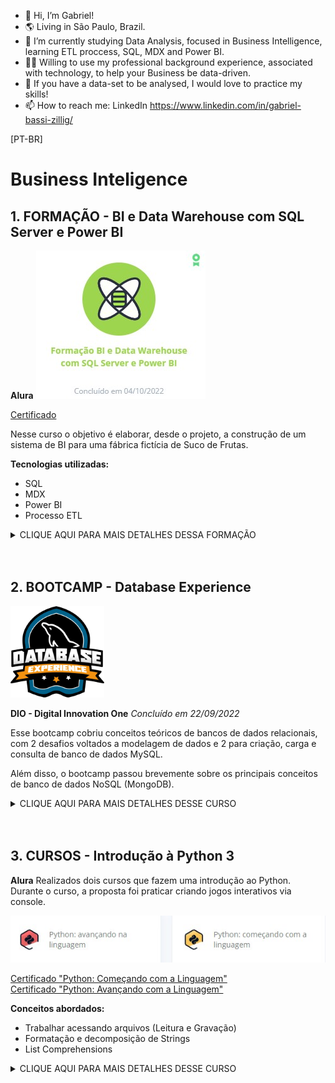 - 👋 Hi, I’m Gabriel!
- 🌎 Living in São Paulo, Brazil.
- 🌱 I’m currently studying Data Analysis, focused in Business Intelligence, learning ETL proccess, SQL, MDX and Power BI.
- 👨‍💼 Willing to use my professional background experience, associated with technology, to help your Business be data-driven.
- 💞️ If you have a data-set to be analysed, I would love to practice my skills!
- 📫 How to reach me: LinkedIn https://www.linkedin.com/in/gabriel-bassi-zillig/

[PT-BR]
<h1> Business Inteligence </h1>

<h2> 1. FORMAÇÃO - BI e Data Warehouse com SQL Server e Power BI</h2>

**Alura**
![Formação BI com SQL Server](https://github.com/GZILLIG/Cursos-Alura/raw/main/Formacao-BI-SQLServer.jpg)

[Certificado](https://cursos.alura.com.br/degree/certificate/a98a0acd-0a7d-4a6d-b710-b01d7571cdd0/)

<p> Nesse curso o objetivo é elaborar, desde o projeto, a construção de um sistema de BI para uma fábrica fictícia de Suco de Frutas.

**Tecnologias utilizadas:**
* SQL
* MDX
* Power BI
* Processo ETL

<details><summary>CLIQUE AQUI PARA MAIS DETALHES DESSA FORMAÇÃO</summary>

**Softwares utilizados:**

![Softwares](https://github.com/GZILLIG/Cursos-Alura/raw/main/Business%20Intelligence/tecnologias-datawarehouse.jpg)

**Conceitos abordados:**
* Construção e modelagem de dados de um Datawarehouse em SQL Server;
* Extração de dados mock-up da empresa (Fontes de dados diversas: Planilha de Excel, .csv, .txt, .bak (SQL));
* Transformação dos dados - Desmembramento de Strings, separação por colunas, limpeza de dados vazios e repetidos;
* Carga dos dados no Datawarehouse;
* Criação do banco de dados OLAP, com suas hierarquias;
* Criação de medidas calculadas;
* Consultas básicas e avançadas em linguagem multi-dimensional (MDX);
* Introdução a visualização de dados via Power BI e publicação de dashboards.

**Anotações:**
>[Conceitos de Datawarehouse](https://github.com/GZILLIG/Cursos-Alura/blob/main/Business%20Intelligence/anota%C3%A7%C3%B5es%20Conceitos%20de%20Datawarehouse.md)<br>
>[Conceitos de OLAP e ETL](https://github.com/GZILLIG/Cursos-Alura/blob/main/Business%20Intelligence/anota%C3%A7%C3%B5es%20Conceitos%20de%20ETL.md)

**Arquivos criados ao longo do curso:**
>[Criação do banco SQL Server](https://github.com/GZILLIG/Cursos-Alura/blob/main/Business%20Intelligence/SQL-MDX/DatawarehouseSucos/DatawarehouseSucos)<br>
>[Carga e Transformação dos dados](https://github.com/GZILLIG/Cursos-Alura/blob/main/Business%20Intelligence/SQL-MDX/DatawarehouseSucos/CargaDatawarehouse)<br>
>[Criação do banco de dados OLAP](https://github.com/GZILLIG/Cursos-Alura/blob/main/Business%20Intelligence/SQL-MDX/DatawarehouseSucos/OLAPSucos)<br>
>[Consultas em MDX](https://github.com/GZILLIG/Cursos-Alura/blob/main/Business%20Intelligence/SQL-MDX)<br>
>[Relatórios em PowerBI](https://github.com/GZILLIG/Cursos-Alura#:~:text=em%20MDX%20Relat%C3%B3rios-,em%20PowerBI,-Screenshots%20das%20etapas)

**Screenshots das etapas de criação:**

![Processo ETL - Visual Studio](https://github.com/GZILLIG/Cursos-Alura/raw/main/Business%20Intelligence/SQL-MDX/ETL-VisualStudio.jpg)
![Consulta MDX - SQL Analysis Server](https://github.com/GZILLIG/Cursos-Alura/raw/main/Business%20Intelligence/SQL-MDX/MDX-SQLAnalysisServer.jpg)
![Dashboard PowerBI](https://github.com/GZILLIG/Cursos-Alura/raw/main/Business%20Intelligence/PowerBI/PowerBI.gif)
</details>

<br>
<br>

<h2> 2. BOOTCAMP - Database Experience </h2>

![logo-database-experience](https://github.com/GZILLIG/Cursos-DIO/raw/main/logo%20db-Experience.png)

**DIO - Digital Innovation One**
*Concluído em 22/09/2022* 

<p>Esse bootcamp cobriu conceitos teóricos de bancos de dados relacionais, com 2 desafios voltados a modelagem de dados e 2 para criação, carga e consulta de banco de dados MySQL.</p>
<p>Além disso, o bootcamp passou brevemente sobre os principais conceitos de banco de dados NoSQL (MongoDB).
  
<details><summary>CLIQUE AQUI PARA MAIS DETALHES DESSE CURSO</summary>
<h2>Conteúdo</h2>

* [Desafio - Refinamento DB para E-commerce](https://github.com/GZILLIG/Cursos-DIO/blob/main/Bootcamp%20Database%20Experience/Desafio%20Refinamento%20E-Commerce)

Nesse desafio, a instrutora forneceu uma ER (Estrutura Relacionamento) e o objetivo era refinar essa estrutura, adicionando *atributos especializados*, criar novas tabelas e suas relações, tornar os nomes das colunas e tabelas mais *code friendly*.

* [Desafio - Modelagem de dados - Sistema de Ordem de serviço para Oficina Mecânica](https://github.com/GZILLIG/Cursos-DIO/blob/main/Bootcamp%20Database%20Experience/Modelagem%20de%20Dados_%20Sistema%20de%20OS%20Oficina)

Aqui, a instrutura forneceu apenas a especificação textual para criarmos a modelo ER do zero.

* [Desafio - Criação de DB MySQL seguindo modelo ER - E-Commerce](https://github.com/GZILLIG/Cursos-DIO/blob/main/Bootcamp%20Database%20Experience/SQL%20e-commerce)

Baseado no modelo ER apresentado no primeiro desafio, o desafio foi criar o BD em MySQL, desde a criação das tabelas e relacionamentos, carga e consulta.

* [Desafio - Criação de DB MySQL seguindo modelo ER - Sistema de OS Oficina](https://github.com/GZILLIG/Cursos-DIO/blob/main/Bootcamp%20Database%20Experience/SQL%20OS%20Oficina)

<p>Este foi o desafio onde mais tempo foi dedicado. Assim com o desafio anterior, foi realizada a criação de um DB em MySQL, porém baseado no modelo ER criado do zero para o sistema de OS de uma oficina mecânica.</p>
Foi utilizado o site Mockaroo para gerar dados aleatório que simulassem a carga do banco, assim permitindo a realização de diversas consultas complexas.

* [Anotações - Diferenças entre bancos SQl e NoSQl](https://github.com/GZILLIG/Cursos-DIO/blob/main/Bootcamp%20Database%20Experience/Anotacoes%20-%20BD%20Relacional%20vs%20Nao-Relacional.md)

Pequeno artigo (de minha autoria) para o público leigo, sobre as diferenças entre banco de dados relacional e relacional.
</details>
<br>
<br> 
<h2> 3. CURSOS - Introdução à Python 3 </h2>

**Alura**
Realizados dois cursos que fazem uma introdução ao Python. Durante o curso, a proposta foi praticar criando jogos interativos via console.

![Cursos Python](https://github.com/GZILLIG/Cursos-Alura/raw/main/Curso-python-1.jpg)

[Certificado "Python: Começando com a Linguagem"](https://cursos.alura.com.br/certificate/6609c36e-8fd8-4fd9-aa7a-239c5eb557df/) <br>
[Certificado "Python: Avançando com a Linguagem"](https://cursos.alura.com.br/certificate/e2abcd24-3372-453f-b1c5-6d7aa9f9f585/)

**Conceitos abordados:**
* Trabalhar acessando arquivos (Leitura e Gravação)
* Formatação e decomposição de Strings
* List Comprehensions

<details><summary>CLIQUE AQUI PARA MAIS DETALHES DESSE CURSO</summary>

**Códigos-fonte desenvolvidos ao longo do curso:**
>[Menu dos jogos](https://github.com/GZILLIG/Cursos-Alura/blob/main/Business%20Intelligence/Curso-Python-Basico/jogos.py) <br>
>[Jogo da Forca](https://github.com/GZILLIG/Cursos-Alura/blob/main/Business%20Intelligence/Curso-Python-Basico/forca.py) <br>
>[Jogo de Adivinhação](https://github.com/GZILLIG/Cursos-Alura/blob/main/Business%20Intelligence/Curso-Python-Basico/adivinhacao.py)

**Screenshots**

![VS Code](https://github.com/GZILLIG/Cursos-Alura/raw/main/Business%20Intelligence/Curso-Python-Basico/Python-VSCODE.jpg) <br>
![Jogo da Forca](https://github.com/GZILLIG/Cursos-Alura/raw/main/Business%20Intelligence/Curso-Python-Basico/Jogo-Forca.jpg) <br>
![Jogo Adivinhação](https://github.com/GZILLIG/Cursos-Alura/raw/main/Business%20Intelligence/Curso-Python-Basico/jogo-adivinhacao.jpg)
</details>
